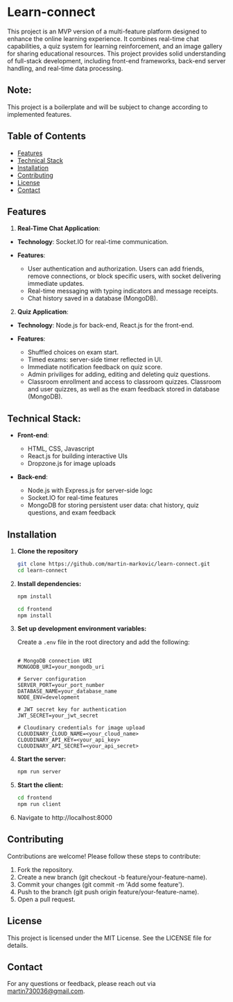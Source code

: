 # Learn-connect

This project is an MVP version of a multi-feature platform designed to enhance the online learning experience. It combines real-time chat capabilities, a quiz system for learning reinforcement, and an image gallery for sharing educational resources.
This project provides solid understanding of full-stack development, including front-end frameworks, back-end server handling, and real-time data processing.

## Note:

This project is a boilerplate and will be subject to change according to implemented features.

## Table of Contents

- [Features](#features)
- [Technical Stack](#technical-stack)
- [Installation](#installation)
- [Contributing](#contributing)
- [License](#license)
- [Contact](#contact)

## Features

1. **Real-Time Chat Application**:

- **Technology**: Socket.IO for real-time communication.

- **Features**:

  - User authentication and authorization. Users can add friends, remove connections, or block specific users, with socket delivering immediate updates.
  - Real-time messaging with typing indicators and message receipts.
  - Chat history saved in a database (MongoDB).

2. **Quiz Application**:

- **Technology**: Node.js for back-end, React.js for the front-end.

- **Features**:
  - Shuffled choices on exam start.
  - Timed exams: server-side timer reflected in UI. 
  - Immediate notification feedback on quiz score.
  - Admin priviliges for adding, editing and deleting quiz questions.
  - Classroom enrollment and access to classroom quizzes. Classroom and user quizzes, as well as the exam feedback stored in database (MongoDB).


## **Technical Stack**:

- **Front-end**:

  - HTML, CSS, Javascript
  - React.js for building interactive UIs
  - Dropzone.js for image uploads

- **Back-end**:

  - Node.js with Express.js for server-side logc
  - Socket.IO for real-time features
  - MongoDB for storing persistent user data: chat history, quiz questions, and exam feedback

## Installation

1. **Clone the repository**

   ```sh
   git clone https://github.com/martin-markovic/learn-connect.git
   cd learn-connect
   ```

2. **Install dependencies:**

   ```sh
   npm install

   cd frontend
   npm install
   ```

3. **Set up development environment variables:**

   Create a `.env` file in the root directory and add the following:

   ```env

   # MongoDB connection URI
   MONGODB_URI=your_mongodb_uri

   # Server configuration
   SERVER_PORT=your_port_number
   DATABASE_NAME=your_database_name
   NODE_ENV=development

   # JWT secret key for authentication
   JWT_SECRET=your_jwt_secret

   # Cloudinary credentials for image upload
   CLOUDINARY_CLOUD_NAME=<your_cloud_name>
   CLOUDINARY_API_KEY=<your_api_key>
   CLOUDINARY_API_SECRET=<your_api_secret>

   ```   

4. **Start the server:**

   ```sh
   npm run server
   ```

5. **Start the client:**

   ```sh
   cd frontend
   npm run client
   ```

6. Navigate to http://localhost:8000


## Contributing

Contributions are welcome! Please follow these steps to contribute:

1. Fork the repository.
2. Create a new branch (git checkout -b feature/your-feature-name).
3. Commit your changes (git commit -m 'Add some feature').
4. Push to the branch (git push origin feature/your-feature-name).
5. Open a pull request.

## License

This project is licensed under the MIT License. See the LICENSE file for details.

## Contact

For any questions or feedback, please reach out via martin730036@gmail.com.
